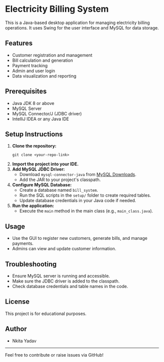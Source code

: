 # Electricity Billing System

This is a Java-based desktop application for managing electricity billing operations. It uses Swing for the user interface and MySQL for data storage.

## Features
- Customer registration and management
- Bill calculation and generation
- Payment tracking
- Admin and user login
- Data visualization and reporting

## Prerequisites
- Java JDK 8 or above
- MySQL Server
- MySQL Connector/J (JDBC driver)
- IntelliJ IDEA or any Java IDE

## Setup Instructions
1. **Clone the repository:**
   ```
   git clone <your-repo-link>
   ```
2. **Import the project into your IDE.**
3. **Add MySQL JDBC Driver:**
   - Download `mysql-connector-java` from [MySQL Downloads](https://dev.mysql.com/downloads/connector/j/).
   - Add the JAR to your project's classpath.
4. **Configure MySQL Database:**
   - Create a database named `bill_system`.
   - Run the SQL scripts in the `setup/` folder to create required tables.
   - Update database credentials in your Java code if needed.
5. **Run the application:**
   - Execute the `main` method in the main class (e.g., `main_class.java`).

## Usage
- Use the GUI to register new customers, generate bills, and manage payments.
- Admins can view and update customer information.

## Troubleshooting
- Ensure MySQL server is running and accessible.
- Make sure the JDBC driver is added to the classpath.
- Check database credentials and table names in the code.

## License
This project is for educational purposes.

## Author
- Nkita Yadav

---
Feel free to contribute or raise issues via GitHub!

